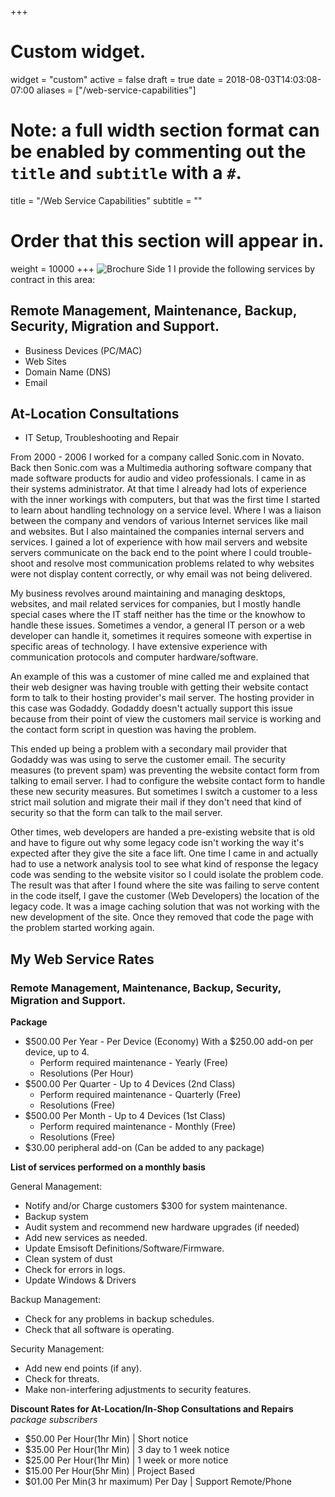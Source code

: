 +++
# Custom widget.
widget = "custom"
active = false
draft = true
date = 2018-08-03T14:03:08-07:00
aliases = ["/web-service-capabilities"]
# Note: a full width section format can be enabled by commenting out the `title` and `subtitle` with a `#`.
title = "/Web Service Capabilities"
subtitle = ""

# Order that this section will appear in.
weight = 10000
+++
![Brochure Side 1](\img\packages\system-management\srl-broshure-system-mangement-services1.png)
I provide the following services by contract in this area:

## Remote Management, Maintenance, Backup, Security, Migration and Support.
- Business Devices (PC/MAC)
- Web Sites
- Domain Name (DNS)
- Email

## At-Location Consultations
- IT Setup, Troubleshooting and Repair

From 2000 - 2006 I worked for a company called Sonic.com in Novato. Back then Sonic.com was a Multimedia authoring software company that made software products for audio and video professionals. I came in as their systems administrator. At that time I already had lots of experience with the inner workings with computers, but that was the first time I started to learn about handling technology on a service level. Where I was a liaison between the company and vendors of various Internet services like mail and websites. But I also maintained the companies internal servers and services. I gained a lot of experience with how mail servers and website servers communicate on the back end to the point where I could trouble-shoot and resolve most communication problems related to why websites were not display content correctly, or why email was not being delivered.

My business revolves around maintaining and managing desktops, websites, and mail related services for companies, but I mostly handle special cases where the IT staff neither has the time or the knowhow to handle these issues.  Sometimes a vendor, a general IT person or a web developer can handle it, sometimes it requires someone with expertise in specific areas of technology. I have extensive experience with communication protocols and computer hardware/software.

An example of this was a customer of mine called me and explained that their web designer was having trouble with getting their website contact form to talk to their hosting provider's mail server. The hosting provider in this case was Godaddy. Godaddy doesn't actually support this issue because from their point of view the customers mail service is working and the contact form script in question was having the problem.

This ended up being a problem with a secondary mail provider that Godaddy was was using to serve the customer email. The security measures (to prevent spam) was preventing the website contact form from talking to email server. I had to configure the website contact form to handle these new security measures. But sometimes I switch a customer to a less strict mail solution and migrate their mail if they don't need that kind of security so that the form can talk to the mail server.

Other times, web developers are handed a pre-existing website that is old and have to figure out why some legacy code isn't working the way it's expected after they give the site a face lift. One time I came in and actually had to use a network analysis tool to see what kind of response the legacy code was sending to the website visitor so I could isolate the problem code. The result was that after I found where the site was failing to serve content in the code itself, I gave the customer (Web Developers) the location of the legacy code. It was a image caching solution that was not working with the new development of the site. Once they removed that code the page with the problem started working again.

## My Web Service Rates

### Remote Management, Maintenance, Backup, Security, Migration and Support.

**Package**

- $500.00 Per Year - Per Device (Economy) With a $250.00 add-on per device, up to 4.
	- Perform required maintenance - Yearly (Free)
	- Resolutions (Per Hour)
- $500.00 Per Quarter - Up to 4 Devices (2nd Class)
	- Perform required maintenance - Quarterly (Free)
	- Resolutions (Free)
- $500.00 Per Month - Up to 4 Devices (1st Class)
	- Perform required maintenance - Monthly (Free)
	- Resolutions (Free)
- $30.00 peripheral add-on (Can be added to any package)

**List of services performed on a monthly basis**

General Management:
- Notify and/or Charge customers $300 for system maintenance.
- Backup system
- Audit system and recommend new hardware upgrades (if needed)
- Add new services as needed.
- Update Emsisoft Definitions/Software/Firmware.
- Clean system of dust
- Check for errors in logs.
- Update Windows & Drivers

Backup Management:
- Check for any problems in backup schedules.
- Check that all software is operating.

Security Management:
- Add new end points (if any).
- Check for threats.
- Make non-interfering adjustments to security features.

**Discount Rates for At-Location/In-Shop Consultations and Repairs**
*package subscribers*

- $50.00 Per Hour(1hr Min) | Short notice  
- $35.00 Per Hour(1hr Min) | 3 day to 1 week notice   
- $25.00 Per Hour(1hr Min) | 1 week or more notice  
- $15.00 Per Hour(5hr Min) | Project Based
- $01.00 Per Min(3 hr maximum) Per Day | Support Remote/Phone  
